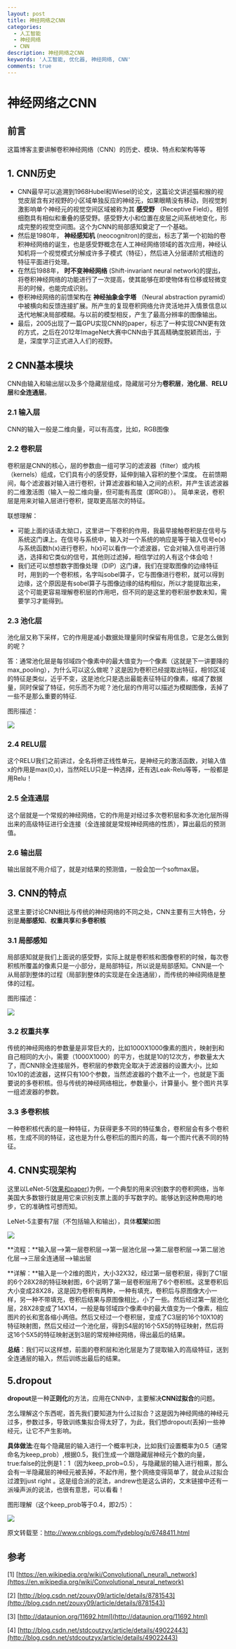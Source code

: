 ```yaml
---
layout: post
title: 神经网络之CNN
categories:
  - 人工智能
  - 神经网络
  - CNN
description: 神经网络之CNN
keywords: '人工智能, 优化器, 神经网络, CNN'
comments: true
---
```


# 神经网络之CNN

## 前言 

这篇博客主要讲解卷积神经网络（CNN）的历史、模块、特点和架构等等

## 1. CNN历史 

* CNN最早可以追溯到1968Hubel和Wiesel的论文，这篇论文讲述猫和猴的视觉皮层含有对视野的小区域单独反应的神经元，如果眼睛没有移动，则视觉刺激影响单个神经元的视觉空间区域被称为其
  **感受野**
  （Receptive Field）。相邻细胞具有相似和重叠的感受野。感受野大小和位置在皮层之间系统地变化，形成完整的视觉空间图。这个为CNN的局部感知奠定了一个基础。
* 然后是1980年，
  **神经感知机**
  \(neocognitron\)的提出，标志了第一个初始的卷积神经网络的诞生，也是感受野概念在人工神经网络领域的首次应用，神经认知机将一个视觉模式分解成许多子模式（特征），然后进入分层递阶式相连的特征平面进行处理。
* 在然后1988年，
  **时不变神经网络**
  \(Shift-invariant neural network\)的提出，将卷积神经网络的功能进行了一次提高，使其能够在即使物体有位移或轻微变形的时候，也能完成识别。
* 卷积神经网络的前馈架构在
  **神经抽象金字塔**
  （Neural abstraction pyramid）中被横向和反馈连接扩展。所产生的复现卷积网络允许灵活地并入情景信息以迭代地解决局部模糊。与以前的模型相反，产生了最高分辨率的图像输出。
* 最后，2005出现了一篇GPU实现CNN的paper，标志了一种实现CNN更有效的方式，之后在2012年ImageNet大赛中CNN由于其高精确度脱颖而出，于是，深度学习正式进入人们的视野。

## 2 CNN基本模块

CNN由输入和输出层以及多个隐藏层组成，隐藏层可分为**卷积层**，**池化层**、**RELU层**和**全连通层**。

### 2.1 输入层 

CNN的输入一般是二维向量，可以有高度，比如，RGB图像

### 2.2 卷积层

卷积层是CNN的核心，层的参数由一组可学习的滤波器（filter）或内核（kernels）组成，它们具有小的感受野，延伸到输入容积的整个深度。 在前馈期间，每个滤波器对输入进行卷积，计算滤波器和输入之间的点积，并产生该滤波器的二维激活图（输入一般二维向量，但可能有高度（即RGB））。 简单来说，卷积层是用来对输入层进行卷积，提取更高层次的特征。

联想理解：

* 可能上面的话语太拗口，这里讲一下卷积的作用，我最早接触卷积是在信号与系统这门课上。在信号与系统中，输入对一个系统的响应是等于输入信号e\(x\)与系统函数h\(x\)进行卷积，h\(x\)可以看作一个滤波器，它会对输入信号进行筛选，选择和它类似的信号，其他则过滤掉，相信学过的人有这个体会哈！
* 我们还可以想想数字图像处理（DIP）这门课，我们在提取图像的边缘特征时，用到的一个卷积核，名字叫sobel算子，它与图像进行卷积，就可以得到边缘，这个原因是有sobel算子与图像边缘的结构相似，所以才能提取出来，这个可能更容易理解卷积层的作用吧，但不同的是这里的卷积层参数未知，需要学习才能得到。

### 2.3 池化层 

池化层又称下采样，它的作用是减小数据处理量同时保留有用信息，它是怎么做到的呢？

答：通常池化层是每邻域四个像素中的最大值变为一个像素（这就是下一讲要降的max\_pooling），为什么可以这么做呢？这是因为卷积已经提取出特征，相邻区域的特征是类似，近乎不变，这是池化只是选出最能表征特征的像素，缩减了数据量，同时保留了特征，何乐而不为呢？池化层的作用可以描述为模糊图像，丢掉了一些不是那么重要的特征.

图形描述：

![](/images/posts/AI/cnn_00.png)

### 2.4 RELU层 

这个RELU我们之前讲过，全名将修正线性单元，是神经元的激活函数，对输入值x的作用是max\(0,x\)，当然RELU只是一种选择，还有选Leak-Relu等等，一般都是用Relu！

### 2.5 全连通层 

这个层就是一个常规的神经网络，它的作用是对经过多次卷积层和多次池化层所得出来的高级特征进行全连接（全连接就是常规神经网络的性质），算出最后的预测值。

### 2.6 输出层 

输出层就不用介绍了，就是对结果的预测值，一般会加一个softmax层。

## 3. CNN的特点 

这里主要讨论CNN相比与传统的神经网络的不同之处，CNN主要有三大特色，分别是**局部感知**、**权重共享**和**多卷积核**

### 3.1 局部感知 

局部感知就是我们上面说的感受野，实际上就是卷积核和图像卷积的时候，每次卷积核所覆盖的像素只是一小部分，是局部特征，所以说是局部感知。CNN是一个从局部到整体的过程（局部到整体的实现是在全连通层），而传统的神经网络是整体的过程。

图形描述：

![](/images/posts/AI/cnn_01.png)


### 3.2 权重共享 

传统的神经网络的参数量是非常巨大的，比如1000X1000像素的图片，映射到和自己相同的大小，需要（1000X1000）的平方，也就是10的12次方，参数量太大了，而CNN除全连接层外，卷积层的参数完全取决于滤波器的设置大小，比如10x10的滤波器，这样只有100个参数，当然滤波器的个数不止一个，也就是下面要说的多卷积核。但与传统的神经网络相比，参数量小，计算量小。整个图片共享一组滤波器的参数。

### 3.3 多卷积核

一种卷积核代表的是一种特征，为获得更多不同的特征集合，卷积层会有多个卷积核，生成不同的特征，这也是为什么卷积后的图片的高，每一个图片代表不同的特征。

## 4. CNN实现架构 

这里以LeNet-5\([效果和paper](http://yann.lecun.com/exdb/lenet/index.html)\)为例，一个典型的用来识别数字的卷积网络，当年美国大多数银行就是用它来识别支票上面的手写数字的。能够达到这种商用的地步，它的准确性可想而知。

LeNet-5主要有7层（不包括输入和输出），具体**框架**如图

![](/images/posts/AI/cnn_02.png)



**流程：**输入层——&gt;第一层卷积层——&gt;第一层池化层——&gt;第二层卷积层——&gt;第二层池化层——&gt;三层全连通层——&gt;输出层

**详解：**输入是一个2维的图片，大小32X32，经过第一层卷积层，得到了C1层的6个28X28的特征映射图，6个说明了第一层卷积层用了6个卷积核。这里卷积后大小变成28X28，这是因为卷积有两种，一种有填充，卷积后与原图像大小一样，另一种不带填充，卷积后结果与原图像相比，小了一些。然后经过第一层池化层，28X28变成了14X14，一般是每邻域四个像素中的最大值变为一个像素，相应图片的长和宽各缩小两倍。然后又经过一个卷积层，变成了C3层的16个10X10的特征映射图，然后又经过一个池化层，得到S4层的16个5X5的特征映射，然后将这16个5X5的特征映射送到3层的常规神经网络，得出最后的结果。

**总结**：我们可以这样想，前面的卷积层和池化层是为了提取输入的高级特征，送到全连通层的输入，然后训练出最后的结果。

## 5.dropout

**dropout**是一种**正则化**的方法，应用在CNN中，主要解决**CNN过拟合**的问题。

怎么理解这个东西呢，首先我们要知道为什么过拟合？这是因为神经网络的神经元过多，参数过多，导致训练集拟合得太好了，为此，我们想dropout\(丢掉\)一些神经元，让它不产生影响。

**具体做法**:在每个隐藏层的输入进行一个概率判决，比如我们设置概率为0.5（通常命名为keep\_prob）,根据0.5，我们生成一个跟隐藏层神经元个数的向量，true:false的比例是1：1（因为keep\_prob=0.5），与隐藏层的输入进行相乘，那么会有一半隐藏层的神经元被丢掉，不起作用，整个网络变得简单了，就会从过拟合过渡到just right 。这是组合派的说法，andrew也是这么讲的，文末链接中还有一派噪声派的说法，也很有意思，可以看看！

图形理解（这个keep\_prob等于0.4，即2/5）：

![](/images/posts/AI/cnn_03.png)


原文转载至：http://www.cnblogs.com/fydeblog/p/6748411.html

## 参考 

\[1\] [https://en.wikipedia.org/wiki/Convolutional\_neural\_network](https://en.wikipedia.org/wiki/Convolutional_neural_network)

\[2\] [http://blog.csdn.net/zouxy09/article/details/8781543](http://blog.csdn.net/zouxy09/article/details/8781543)

\[3\] [http://dataunion.org/11692.html](http://dataunion.org/11692.html)

\[4\] [http://blog.csdn.net/stdcoutzyx/article/details/49022443](http://blog.csdn.net/stdcoutzyx/article/details/49022443)


